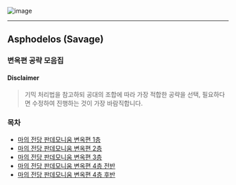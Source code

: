 ![image](https://user-images.githubusercontent.com/105226963/167441180-5abe4c2b-96d5-45e1-8e78-c1723a4976bd.png)

--------

## Asphodelos (Savage)

### 변옥편 공략 모음집

#### Disclaimer
> 기믹 처리법을 참고하되 공대의 조합에 따라 가장 적합한 공략을 선택,
> 필요하다면 수정하여 진행하는 것이 가장 바람직합니다.

### 목차
- [마의 전당 판데모니움 변옥편 1층](./p1s/)
- [마의 전당 판데모니움 변옥편 2층](./p2s/)
- [마의 전당 판데모니움 변옥편 3층](./p3s/)
- [마의 전당 판데모니움 변옥편 4층 전반](./p4s_I/) 
- [마의 전당 판데모니움 변옥편 4층 후반](./p5s_II/) 
